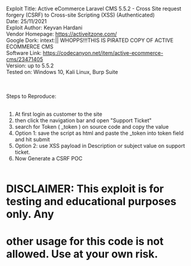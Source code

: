 Exploit Title: Active eCommerce Laravel CMS 5.5.2 - Cross Site request forgery (CSRF) to Cross-site Scripting (XSS) (Authenticated)</br>
Date: 25/11/2021</br>
Exploit Author: Keyvan Hardani</br>
Vendor Homepage: https://activeitzone.com/</br>
Google Dork: intext:|| WHOPPS!!!THIS IS PIRATED COPY OF ACTIVE ECOMMERCE CMS</br>
Software Link: https://codecanyon.net/item/active-ecommerce-cms/23471405</br>
Version: up to 5.5.2</br>
Tested on: Windows 10, Kali Linux, Burp Suite</br></br></br>

Steps to Reproduce:</br></br>

1. At first login as customer to the site</br>
2. then click the navigation bar and open "Support Ticket"</br>
3. search for Token ( _token ) on source code and copy the value</br>
4. Option 1: save the script as html and paste the _token into token field and hit submit</br>
5. Option 2: use XSS payload </textarea><script>alert(document.domain)</script> in Description or subject value on support ticket.</br>
5. Now Generate a CSRF POC</br></br>


# DISCLAIMER: This exploit is for testing and educational purposes only. Any
# other usage for this code is not allowed. Use at your own risk.
